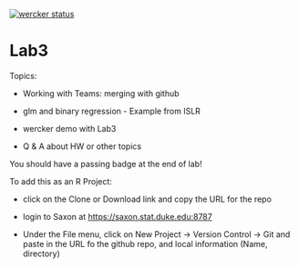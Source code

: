 [![wercker status](https://app.wercker.com/status/edf4aea2131542d1f32aba7d4786e4d3/s/master "wercker status")](https://app.wercker.com/project/byKey/edf4aea2131542d1f32aba7d4786e4d3)



# Lab3

Topics:

* Working with Teams: merging with github

* glm and binary regression  - Example from ISLR

* wercker demo with Lab3

*  Q & A about HW or other topics


You should have a passing badge at the end of lab!

To add this as an R Project:

* click on the  Clone or Download link and copy the URL for the repo

* login to Saxon at https://saxon.stat.duke.edu:8787

* Under the File menu, click on New Project -> Version Control -> Git
and paste in the URL fo the github repo, and local information (Name, directory)



